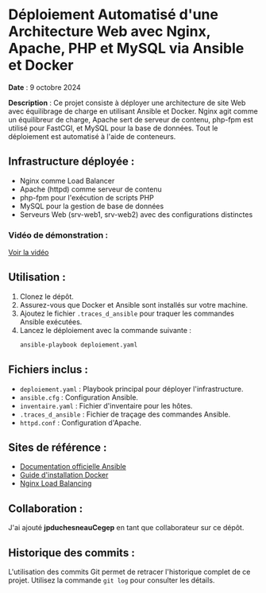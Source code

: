 # Déploiement Automatisé d'une Architecture Web avec Nginx, Apache, PHP et MySQL via Ansible et Docker


**Date** : 9 octobre 2024  

**Description** : Ce projet consiste à déployer une architecture de site Web avec équilibrage de charge en utilisant Ansible et Docker. Nginx agit comme un équilibreur de charge, Apache sert de serveur de contenu, php-fpm est utilisé pour FastCGI, et MySQL pour la base de données. Tout le déploiement est automatisé à l'aide de conteneurs.

## Infrastructure déployée :
- Nginx comme Load Balancer
- Apache (httpd) comme serveur de contenu
- php-fpm pour l'exécution de scripts PHP
- MySQL pour la gestion de base de données
- Serveurs Web (srv-web1, srv-web2) avec des configurations distinctes

### Vidéo de démonstration :
[Voir la vidéo](https://lienverslavideo.com)

## Utilisation :
1. Clonez le dépôt.
2. Assurez-vous que Docker et Ansible sont installés sur votre machine.
3. Ajoutez le fichier `.traces_d_ansible` pour traquer les commandes Ansible exécutées.
4. Lancez le déploiement avec la commande suivante :
    ```bash
    ansible-playbook deploiement.yaml
    ```

## Fichiers inclus :
- `deploiement.yaml` : Playbook principal pour déployer l'infrastructure.
- `ansible.cfg` : Configuration Ansible.
- `inventaire.yaml` : Fichier d'inventaire pour les hôtes.
- `.traces_d_ansible` : Fichier de traçage des commandes Ansible.
- `httpd.conf` : Configuration d'Apache.

## Sites de référence :
- [Documentation officielle Ansible](https://docs.ansible.com)
- [Guide d'installation Docker](https://docs.docker.com/get-docker/)
- [Nginx Load Balancing](https://nginx.org/en/docs/http/load_balancing.html)

## Collaboration :
J'ai ajouté **jpduchesneauCegep** en tant que collaborateur sur ce dépôt.

## Historique des commits :
L'utilisation des commits Git permet de retracer l'historique complet de ce projet. Utilisez la commande `git log` pour consulter les détails.
